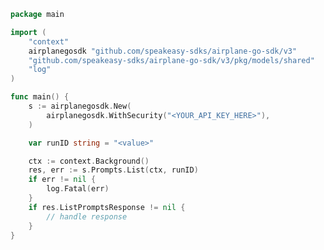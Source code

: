 <!-- Start SDK Example Usage [usage] -->
```go
package main

import (
	"context"
	airplanegosdk "github.com/speakeasy-sdks/airplane-go-sdk/v3"
	"github.com/speakeasy-sdks/airplane-go-sdk/v3/pkg/models/shared"
	"log"
)

func main() {
	s := airplanegosdk.New(
		airplanegosdk.WithSecurity("<YOUR_API_KEY_HERE>"),
	)

	var runID string = "<value>"

	ctx := context.Background()
	res, err := s.Prompts.List(ctx, runID)
	if err != nil {
		log.Fatal(err)
	}
	if res.ListPromptsResponse != nil {
		// handle response
	}
}

```
<!-- End SDK Example Usage [usage] -->